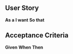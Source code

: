 ## User Story

**As a**
**I want**
**So that**


## Acceptance Criteria

**Given**
**When**
**Then**
